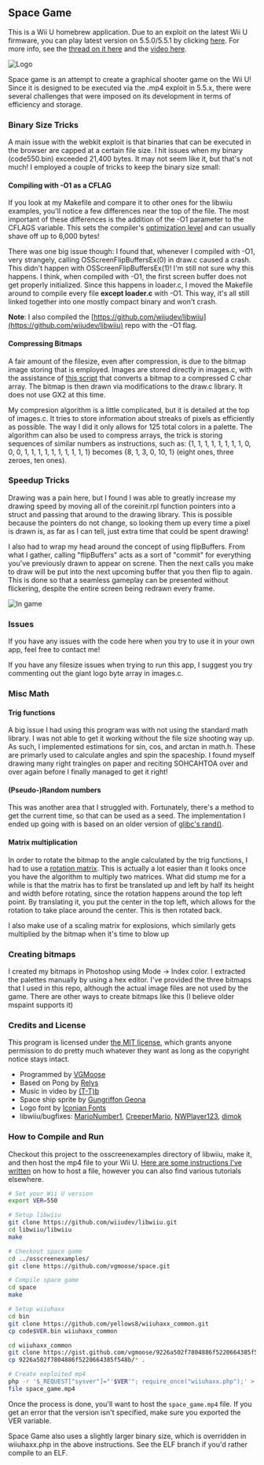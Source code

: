 ## Space Game
This is a Wii U homebrew application. Due to an exploit on the latest Wii U firmware, you can play latest version on 5.5.0/5.5.1 by clicking [here](http://wiiu.vgmoose.com/space.mp4). For more info, see the [thread on it here](https://gbatemp.net/threads/release-space-game.414342/) and the [video here](https://www.youtube.com/watch?v=KMuicPmOIHw).

![Logo](http://vgmoose.com/posts/24261201%20-%20[release]%20Space%20Game!%20(for%20Wii%20U).post/title.png)

Space game is an attempt to create a graphical shooter game on the Wii U! Since it is designed to be executed via the .mp4 exploit in 5.5.x, there were several challenges that were imposed on its development in terms of efficiency and storage.

### Binary Size Tricks
A main issue with the webkit exploit is that binaries that can be executed in the browser are capped at a certain file size. I hit issues when my binary (code550.bin) exceeded 21,400 bytes. It may not seem like it, but that's not much! I employed a couple of tricks to keep the binary size small:

#### Compiling with -O1 as a CFLAG
If you look at my Makefile and compare it to other ones for the libwiiu examples, you'll notice a few differences near the top of the file. The most important of these differences is the addition of the -O1 parameter to the CFLAGS variable. This sets the compiler's [optimization level](http://www.rapidtables.com/code/linux/gcc/gcc-o.htm) and can usually shave off up to 6,000 bytes! 

There was one big issue though: I found that, whenever I compiled with -O1, very strangely, calling OSScreenFlipBuffersEx(0) in draw.c caused a crash. This didn't happen with OSScreenFlipBuffersEx(1)! I'm still not sure why this happens. I think, when compiled with -O1, the first screen buffer does not get properly initialized. Since this happens in loader.c, I moved the Makefile around to compile every file **except loader.c** with -O1. This way, it's all still linked together into one mostly compact binary and won't crash.

**Note**: I also compiled the [https://github.com/wiiudev/libwiiu](https://github.com/wiiudev/libwiiu) repo with the -O1 flag.

#### Compressing Bitmaps
A fair amount of the filesize, even after compression, is due to the bitmap image storing that is employed. Images are stored directly in images.c, with the assistance of [this script](https://gist.github.com/vgmoose/1a6810aacc46c28344ab) that converts a bitmap to a compressed C char array. The bitmap is then drawn via modifications to the draw.c library. It does not use GX2 at this time.

My compresion algorithm is a little complicated, but it is detailed at the top of images.c. It tries to store information about streaks of pixels as efficiently as possible. The way I did it only allows for 125 total colors in a palette. The algorithm can also be used to compress arrays, the trick is storing sequences of similar numbers as instructions, such as: {1, 1, 1, 1, 1, 1, 1, 1, 0, 0, 0, 1, 1, 1, 1, 1, 1, 1, 1, 1, 1} becomes {8, 1, 3, 0, 10, 1} (eight ones, three zeroes, ten ones).

### Speedup Tricks
Drawing was a pain here, but I found I was able to greatly increase my drawing speed by moving all of the coreinit.rpl function pointers into a struct and passing that around to the drawing library. This is possible because the pointers do not change, so looking them up every time a pixel is drawn is, as far as I can tell, just extra time that could be spent drawing!

I also had to wrap my head around the concept of using flipBuffers. From what I gather, calling "flipBuffers" acts as a sort of "commit" for everything you've previously drawn to appear on screne. Then the next calls you make to draw will be put into the next upcoming buffer that you then flip to again. This is done so that a seamless gameplay can be presented without flickering, despite the entire screen being redrawn every frame.

![In game](http://vgmoose.com/posts/24261201%20-%20[release]%20Space%20Game!%20(for%20Wii%20U).post/gameplay.png)


### Issues
If you have any issues with the code here when you try to use it in your own app, feel free to contact me!

If you have any filesize issues when trying to run this app, I suggest you try commenting out the giant logo byte array in images.c.

### Misc Math

#### Trig functions
A big issue I had using this program was with not using the standard math library. I was not able to get it working without the file size shooting way up. As such, I implemented estimations for sin, cos, and arctan in math.h. These are primarly used to calculate angles and spin the spaceship. I found myself drawing many right traingles on paper and reciting SOHCAHTOA over and over again before I finally managed to get it right!

#### (Pseudo-)Random numbers
This was another area that I struggled with. Fortunately, there's a method to get the current time, so that can be used as a seed. The implementation I ended up going with is based on an older version of [glibc's rand()](http://stackoverflow.com/questions/1026327/what-common-algorithms-are-used-for-cs-rand).

#### Matrix multiplication
In order to rotate the bitmap to the angle calculated by the trig functions, I had to use a [rotation matrix](https://en.wikipedia.org/wiki/Rotation_matrix). This is actually a lot easier than it looks once you have the algorithm to multiply two matrices. What did stump me for a while is that the matrix has to first be translated up and left by half its height and width before rotating, since the rotation happens around the top left point. By translating it, you put the center in the top left, which allows for the rotation to take place around the center. This is then rotated back.

I also make use of a scaling matrix for explosions, which similarly gets multiplied by the bitmap when it's time to blow up

### Creating bitmaps
I created my bitmaps in Photoshop using Mode -> Index color. I extracted the palettes manually by using a hex editor. I've provided the three bitmaps that I used in this repo, although the actual image files are not used by the game. There are other ways to create bitmaps like this (I believe older mspaint supports it)

### Credits and License
This program is licensed under [the MIT license](https://opensource.org/licenses/MIT), which grants anyone permission to do pretty much whatever they want as long as the copyright notice stays intact.
 - Programmed by [VGMoose](http://vgmoose.com)
 - Based on Pong by [Relys](https://github.com/Relys)
 - Music in video by [(T-T)b](https://t-tb.bandcamp.com/)
 - Space ship sprite by [Gungriffon Geona](http://shmups.system11.org/viewtopic.php?p=421436&sid=c7c9dc0b51eb40aa10bd77f724f45bb1#p421436)
 - Logo font by [Iconian Fonts](http://www.dafont.com/ozda.font) 	
 - libwiiu/bugfixes: [MarioNumber1](https://github.com/MarioNumber1), [CreeperMario](https://github.com/CreeperMario), [NWPlayer123](https://github.com/NWPlayer123), [dimok](https://github.com/dimok789) 

### How to Compile and Run
Checkout this project to the osscreenexamples directory of libwiiu, make it, and then host the mp4 file to your Wii U. [Here are some instructions I've written](http://vgmoose.com/blog/how-to-host-a-file-locally-4370481922/) on how to host a file, however you can also find various tutorials elsewhere.

```bash
# Set your Wii U version
export VER=550

# Setup libwiiu
git clone https://github.com/wiiudev/libwiiu.git
cd libwiiu/libwiiu
make

# Checkout space game
cd ../osscreenexamples/
git clone https://github.com/vgmoose/space.git

# Compile space game
cd space
make

# Setup wiiuhaxx
cd bin
git clone https://github.com/yellows8/wiiuhaxx_common.git
cp code$VER.bin wiiuhaxx_common

cd wiiuhaxx_common
git clone https://gist.github.com/vgmoose/9226a502f7804886f5220664385f548b
cp 9226a502f7804886f5220664385f548b/* .

# Create exploited mp4
php -r '$_REQUEST["sysver"]="'$VER'"; require_once("wiiuhaxx.php");' > space_game.mp4
file space_game.mp4
```			 	

Once the process is done, you'll want to host the ```space_game.mp4``` file. If you get an error that the version isn't specified, make sure you exported the VER variable.	    

Space Game also uses a slightly larger binary size, which is overridden in wiiuhaxx.php in the above instructions. See the ELF branch if you'd rather compile to an ELF.		  	   		  	
